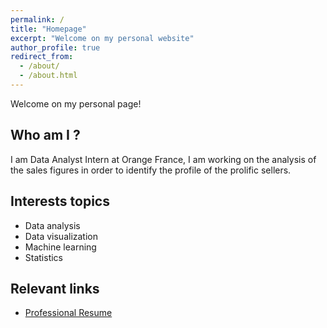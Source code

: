 ```yaml
---
permalink: /
title: "Homepage"
excerpt: "Welcome on my personal website"
author_profile: true
redirect_from: 
  - /about/
  - /about.html
---
```


Welcome on my personal page!


Who am I ?
---
I am Data Analyst Intern at Orange France, I am working on the analysis of the sales figures in order to identify the profile of the prolific sellers.


Interests topics
---
* Data analysis
* Data visualization
* Machine learning
* Statistics


Relevant links
---
* [Professional Resume](http://mervagbo.github.io/files/Merveille_cv.pdf)



